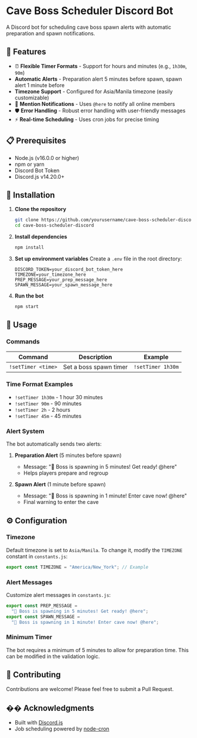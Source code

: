 # Cave Boss Scheduler Discord Bot

A Discord bot for scheduling cave boss spawn alerts with automatic preparation and spawn notifications.

## 🎯 Features

- ⏰ **Flexible Timer Formats** - Support for hours and minutes (e.g., `1h30m`, `90m`)
- **Automatic Alerts** - Preparation alert 5 minutes before spawn, spawn alert 1 minute before
- **Timezone Support** - Configured for Asia/Manila timezone (easily customizable)
- 📢 **Mention Notifications** - Uses `@here` to notify all online members
- 🛡️ **Error Handling** - Robust error handling with user-friendly messages
- ⚡ **Real-time Scheduling** - Uses cron jobs for precise timing

## 📋 Prerequisites

- Node.js (v16.0.0 or higher)
- npm or yarn
- Discord Bot Token
- Discord.js v14.20.0+

## 🚀 Installation

1. **Clone the repository**

   ```bash
   git clone https://github.com/yourusername/cave-boss-scheduler-discord.git
   cd cave-boss-scheduler-discord
   ```

2. **Install dependencies**

   ```bash
   npm install
   ```

3. **Set up environment variables**
   Create a `.env` file in the root directory:

   ```env
   DISCORD_TOKEN=your_discord_bot_token_here
   TIMEZONE=your_timezone_here
   PREP_MESSAGE=your_prep_message_here
   SPAWN_MESSAGE=your_spawn_message_here
   ```

4. **Run the bot**
   ```bash
   npm start
   ```

## 📖 Usage

### Commands

| Command            | Description            | Example           |
| ------------------ | ---------------------- | ----------------- |
| `!setTimer <time>` | Set a boss spawn timer | `!setTimer 1h30m` |

### Time Format Examples

- `!setTimer 1h30m` - 1 hour 30 minutes
- `!setTimer 90m` - 90 minutes
- `!setTimer 2h` - 2 hours
- `!setTimer 45m` - 45 minutes

### Alert System

The bot automatically sends two alerts:

1. **Preparation Alert** (5 minutes before spawn)

   - Message: "🚨 Boss is spawning in 5 minutes! Get ready! @here"
   - Helps players prepare and regroup

2. **Spawn Alert** (1 minute before spawn)
   - Message: "🚨 Boss is spawning in 1 minute! Enter cave now! @here"
   - Final warning to enter the cave

## ⚙️ Configuration

### Timezone

Default timezone is set to `Asia/Manila`. To change it, modify the `TIMEZONE` constant in `constants.js`:

```javascript
export const TIMEZONE = "America/New_York"; // Example
```

### Alert Messages

Customize alert messages in `constants.js`:

```javascript
export const PREP_MESSAGE =
  "🚨 Boss is spawning in 5 minutes! Get ready! @here";
export const SPAWN_MESSAGE =
  "🚨 Boss is spawning in 1 minute! Enter cave now! @here";
```

### Minimum Timer

The bot requires a minimum of 5 minutes to allow for preparation time. This can be modified in the validation logic.

## 🤝 Contributing

Contributions are welcome! Please feel free to submit a Pull Request.

## �� Acknowledgments

- Built with [Discord.js](https://discord.js.org/)
- Job scheduling powered by [node-cron](https://github.com/node-cron/node-cron)
